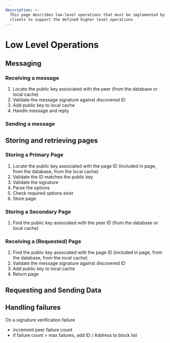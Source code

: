 ```yaml
---
description: >-
  This page describes low-level operations that must be implemented by DSF
  clients to support the defined higher level operations
---
```


# Low Level Operations

## Messaging

### Receiving a message

1. Locate the public key associated with the peer \(from the database or local cache\)
2. Validate the message signature against discovered ID
3. Add public key to local cache
4. Handle message and reply

### Sending a message

## Storing and retrieving pages

### Storing a Primary Page

1. Locate the public key associated with the page ID \(included in page, from the database, from the local cache\)
2. Validate the ID matches the public key
3. Validate the signature
4. Parse the options
5. Check required options exist
6. Store page

### Storing a Secondary Page

1. Find the public key associated with the peer ID \(from the database or local cache\)

### Receiving a \(Requested\) Page

1. Find the public key associated with the page ID \(included in page, from the database, from the local cache\)
2. Validate the message signature against discovered ID
3. Add public key to local cache
4. Return page

## Requesting and Sending Data

## Handling failures

On a signature verification failure

* increment peer failure count
* if failure count &gt; max failures, add ID / Address to block list

